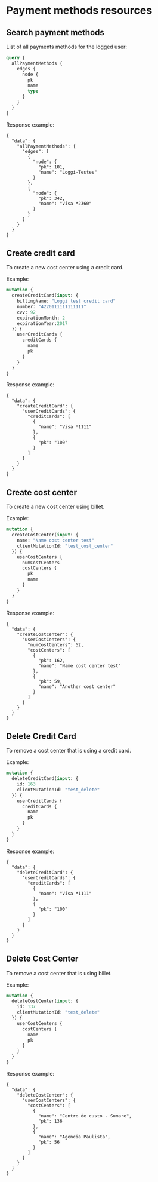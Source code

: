# Payment methods resources

## Search payment methods

List of all payments methods for the logged user:

```graphql
query {
  allPaymentMethods {
    edges {
      node {
        pk
        name
        type
      }
    }
  }
}
```

Response example:

```
{
  "data": {
    "allPaymentMethods": {
      "edges": [
        {
          "node": {
            "pk": 101,
            "name": "Loggi-Testes"
          }
        },
        {
          "node": {
            "pk": 342,
            "name": "Visa *2360"
          }
        }
      ]
    }
  }
}
```

## Create credit card

To create a new cost center using a credit card.

Example:

```graphql
mutation {
  createCreditCard(input: {
    billingName: "Loggi test credit card"
    number: "4220111111111111"
    cvv: 92
    expirationMonth: 2
    expirationYear:2017
  }) {
    userCreditCards {
      creditCards {
        name
        pk
      }
    }
  }
}
```

Response example:

```
{
  "data": {
    "createCreditCard": {
      "userCreditCards": {
        "creditCards": [
          {
            "name": "Visa *1111"
          },
          {
            "pk": "100"
          }
        ]
      }
    }
  }
}
```

## Create cost center

To create a new cost center using billet.

Example: 

```graphql
mutation {
  createCostCenter(input: {
    name: "Name cost center test"
    clientMutationId: "test_cost_center"
  }) {
    userCostCenters {
      numCostCenters
      costCenters {
        pk
        name
      }
    }
  }
}
```

Response example:

```
{
  "data": {
    "createCostCenter": {
      "userCostCenters": {
        "numCostCenters": 52,
        "costCenters": [
          {
            "pk": 162,
            "name": "Name cost center test"
          },
          {
            "pk": 59,
            "name": "Another cost center"
          }
        ]
      }
    }
  }
}
```

## Delete Credit Card

To remove a cost center that is using a credit card.

Example:

```graphql
mutation {
  deleteCreditCard(input: {
    id: 163
    clientMutationId: "test_delete"
  }) {
    userCreditCards {
      creditCards {
        name
        pk
      }
    }
  }
}
```

Response example:

```
{
  "data": {
    "deleteCreditCard": {
      "userCreditCards": {
        "creditCards": [
          {
            "name": "Visa *1111"
          },
          {
            "pk": "100"
          }
        ]
      }
    }
  }
}
```

## Delete Cost Center

To remove a cost center that is using billet.

Example:

```graphql
mutation {
  deleteCostCenter(input: {
    id: 137
    clientMutationId: "test_delete"
  }) {
    userCostCenters {
      costCenters {
        name
        pk
      }
    }
  }
}
```

Response example:

```
{
  "data": {
    "deleteCostCenter": {
      "userCostCenters": {
        "costCenters": [
          {
            "name": "Centro de custo - Sumare",
            "pk": 136
          },
          {
            "name": "Agencia Paulista",
            "pk": 56
          }
        ]
      }
    }
  }
}
```
